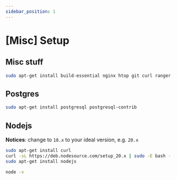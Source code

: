 ```yaml
---
sidebar_position: 1
---
```


# [Misc] Setup

## Misc stuff
```bash 
sudo apt-get install build-essential nginx htop git curl ranger
```

## Postgres
```bash
sudo apt-get install postgresql postgresql-contrib
```

## Nodejs
**Notices**: change to `18.x` to your ideal version, e.g. `20.x`

```bash 
sudo apt-get install curl
curl -sL https://deb.nodesource.com/setup_20.x | sudo -E bash -
sudo apt-get install nodejs

node -v
```